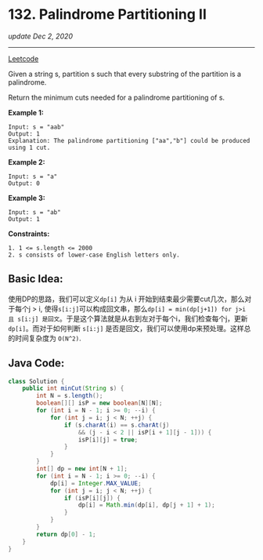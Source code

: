 # 132. Palindrome Partitioning II
_update Dec 2, 2020_

---
[Leetcode](https://leetcode.com/problems/palindrome-partitioning-ii/)

Given a string s, partition s such that every substring of the partition is a palindrome.

Return the minimum cuts needed for a palindrome partitioning of s.


**Example 1:**
```
Input: s = "aab"
Output: 1
Explanation: The palindrome partitioning ["aa","b"] could be produced using 1 cut.
```

**Example 2:**
```
Input: s = "a"
Output: 0
```

**Example 3:**
```
Input: s = "ab"
Output: 1
```

**Constraints:**
```
1. 1 <= s.length <= 2000
2. s consists of lower-case English letters only.
```

## Basic Idea:
使用DP的思路，我们可以定义`dp[i]` 为从 i 开始到结束最少需要cut几次，那么对于每个j > i, 使得`s[i:j]`可以构成回文串，那么`dp[i] = min(dp[j+1]) for j>i 且 s[i:j] 是回文`。于是这个算法就是从右到左对于每个i，我们检查每个j，更新 `dp[i]`。而对于如何判断 `s[i:j]` 是否是回文，我们可以使用dp来预处理。这样总的时间复杂度为 `O(N^2)`.

## Java Code:
```java
class Solution {
    public int minCut(String s) {
        int N = s.length();
        boolean[][] isP = new boolean[N][N];
        for (int i = N - 1; i >= 0; --i) {
            for (int j = i; j < N; ++j) {
                if (s.charAt(i) == s.charAt(j)
                    && (j - i < 2 || isP[i + 1][j - 1])) {
                    isP[i][j] = true;
                }
            }
        }
        int[] dp = new int[N + 1];
        for (int i = N - 1; i >= 0; --i) {
            dp[i] = Integer.MAX_VALUE;
            for (int j = i; j < N; ++j) {
                if (isP[i][j]) {
                    dp[i] = Math.min(dp[i], dp[j + 1] + 1);
                }
            }
        }
        return dp[0] - 1;
    }
}
```

